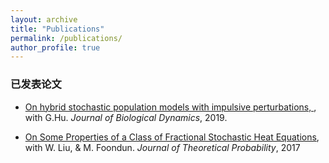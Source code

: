 ```yaml
---
layout: archive
title: "Publications"
permalink: /publications/
author_profile: true
---
```




### 已发表论文
* [On hybrid stochastic population models with impulsive perturbations, ](https://www.tandfonline.com/doi/full/10.1080/17513758.2019.1609607), with G.Hu. _Journal of Biological Dynamics_, 2019.

* [On Some Properties of a Class of Fractional Stochastic Heat Equations](https://papers.ssrn.com/sol3/papers.cfm?abstract_id=3393127), with W. Liu, & M. Foondun. _Journal of Theoretical Probability_, 2017


 
